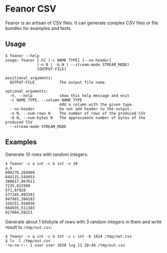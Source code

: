 # Feanor CSV

Feanor is an artisan of CSV files. It can generate complex CSV files or file bundles for examples and tests.


## Usage

```
$ feanor --help
usage: feanor [-h] [-c NAME TYPE] [--no-header]
              (-n N | -b N | --stream-mode STREAM_MODE)
              [OUTPUT-FILE]

positional arguments:
  OUTPUT-FILE           The output file name.

optional arguments:
  -h, --help            show this help message and exit
  -c NAME TYPE, --column NAME TYPE
                        Add a column with the given type.
  --no-header           Do not add header to the output.
  -n N, --num-rows N    The number of rows of the produced CSV
  -b N, --num-bytes N   The approximate number of bytes of the produced CSV
  --stream-mode STREAM_MODE
```


## Examples

Generate 10 rows with random integers:

```
$ feanor -c a int -c b int -n 10
a,b
609270,269960
644115,544953
380617,867613
7235,822990
571,67928
577245,893342
947965,384183
158251,910056
664935,511383
817864,59221
```

Generate about 1 kilobyte of rows with 3 random integers in them and write result to `/tmp/out.csv`:

```
$ feanor -c a int -c b int -c c int -b 1024 /tmp/out.csv
$ ls -l /tmp/out.csv
-rw-rw-r-- 1 user user 1038 lug 13 20:48 /tmp/out.csv
```